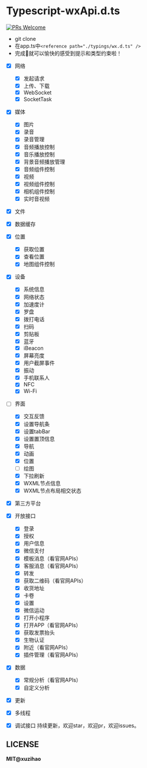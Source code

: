 # Typescript-wxApi.d.ts	

[![PRs Welcome](https://img.shields.io/badge/PRs-welcome-brightgreen.svg?style=flat-square)](http://makeapullrequest.com)

* git clone
* 在app.ts中`<reference path="./typings/wx.d.ts" />`
* 完成🦉就可以愉快的感受到提示和类型约束啦！




* [x] 网络

    * [x] 发起请求
    * [x] 上传、下载
    * [x] WebSocket
    * [x] SocketTask

* [x] 媒体

  	* [x] 图片
  	* [x] 录音
  	* [x] 录音管理
  	* [x] 音频播放控制
  	* [x] 音乐播放控制
  	* [x] 背景音频播放管理
  	* [x] 音频组件控制
  	* [x] 视频
  	* [x] 视频组件控制
  	* [x] 相机组件控制
	* [x] 实时音视频
* [x] 文件
* [x] 数据缓存
* [x] 位置
    * [x] 获取位置
    * [x] 查看位置
    * [x] 地图组件控制
* [x] 设备
    * [x] 系统信息
    * [x] 网络状态
    * [x] 加速度计
    * [x] 罗盘
    * [x] 拨打电话
    * [x] 扫码
    * [x] 剪贴板
    * [x] 蓝牙
    * [x] iBeacon
    * [x] 屏幕亮度
    * [x] 用户截屏事件
    * [x] 振动
    * [x] 手机联系人
    * [x] NFC
    * [x] Wi-Fi
* [ ] 界面
    * [x] 交互反馈
    * [x] 设置导航条
    * [x] 设置tabBar
    * [x] 设置置顶信息
    * [x] 导航
    * [x] 动画
    * [x] 位置
    * [ ] 绘图
    * [x] 下拉刷新
    * [x] WXML节点信息
    * [x] WXML节点布局相交状态
* [x] 第三方平台
* [x] 开放接口
    * [x] 登录
    * [x] 授权
    * [x] 用户信息
    * [x] 微信支付
    * [x] 模板消息（看官网APIs）
    * [x] 客服消息（看官网APIs）
    * [x] 转发
    * [x] 获取二维码（看官网APIs）
    * [x] 收货地址
    * [x] 卡卷
    * [x] 设置
    * [x] 微信运动
    * [x] 打开小程序
    * [x] 打开APP（看官网APIs）
    * [x] 获取发票抬头
    * [x] 生物认证
    * [x] 附近（看官网APIs）
    * [x] 插件管理（看官网APIs）
* [x] 数据
    * [x] 常规分析（看官网APIs）
    * [x] 自定义分析
* [x] 更新
* [x] 多线程
* [x] 调试接口
持续更新，欢迎star，欢迎pr，欢迎issues。

## LICENSE

**MIT@xuzihao**
